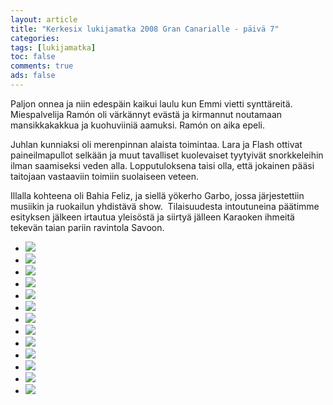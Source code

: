 ```yaml
--- 
layout: article 
title: "Kerkesix lukijamatka 2008 Gran Canarialle - päivä 7" 
categories: 
tags: [lukijamatka]
toc: false 
comments: true 
ads: false 
--- 
```


Paljon onnea ja niin edespäin kaikui laulu kun Emmi vietti synttäreitä.
Miespalvelija Ramón oli värkännyt evästä ja kirmannut noutamaan
mansikkakakkua ja kuohuviiniä aamuksi. Ramón on aika epeli.

Juhlan kunniaksi oli merenpinnan alaista toimintaa. Lara ja Flash
ottivat paineilmapullot selkään ja muut tavalliset kuolevaiset tyytyivät
snorkkeleihin ilman saamiseksi veden alla. Lopputuloksena taisi olla,
että jokainen pääsi taitojaan vastaaviin toimiin suolaiseen veteen.

Illalla kohteena oli Bahia Feliz, ja siellä yökerho Garbo, jossa
järjestettiin musiikin ja ruokailun yhdistävä show.  Tilaisuudesta
intoutuneina päätimme esityksen jälkeen irtautua yleisöstä ja siirtyä
jälleen Karaoken ihmeitä tekevän taian pariin ravintola Savoon.

<div class="image-gallery">

-   [![](/Media/Default/ImageGalleries/kerkesix-lukijamatka-2008-paiva-7/Thumbnails/DSC_0828.JPG)](/Media/Default/ImageGalleries/kerkesix-lukijamatka-2008-paiva-7/DSC_0828.JPG)
-   [![](/Media/Default/ImageGalleries/kerkesix-lukijamatka-2008-paiva-7/Thumbnails/DSC_0838.JPG)](/Media/Default/ImageGalleries/kerkesix-lukijamatka-2008-paiva-7/DSC_0838.JPG)
-   [![](/Media/Default/ImageGalleries/kerkesix-lukijamatka-2008-paiva-7/Thumbnails/DSC_0845.JPG)](/Media/Default/ImageGalleries/kerkesix-lukijamatka-2008-paiva-7/DSC_0845.JPG)
-   [![](/Media/Default/ImageGalleries/kerkesix-lukijamatka-2008-paiva-7/Thumbnails/DSC_0858.JPG)](/Media/Default/ImageGalleries/kerkesix-lukijamatka-2008-paiva-7/DSC_0858.JPG)
-   [![](/Media/Default/ImageGalleries/kerkesix-lukijamatka-2008-paiva-7/Thumbnails/DSC_0860.JPG)](/Media/Default/ImageGalleries/kerkesix-lukijamatka-2008-paiva-7/DSC_0860.JPG)
-   [![](/Media/Default/ImageGalleries/kerkesix-lukijamatka-2008-paiva-7/Thumbnails/DSC_0884.JPG)](/Media/Default/ImageGalleries/kerkesix-lukijamatka-2008-paiva-7/DSC_0884.JPG)
-   [![](/Media/Default/ImageGalleries/kerkesix-lukijamatka-2008-paiva-7/Thumbnails/DSC_0914.JPG)](/Media/Default/ImageGalleries/kerkesix-lukijamatka-2008-paiva-7/DSC_0914.JPG)
-   [![](/Media/Default/ImageGalleries/kerkesix-lukijamatka-2008-paiva-7/Thumbnails/DSC_0923.JPG)](/Media/Default/ImageGalleries/kerkesix-lukijamatka-2008-paiva-7/DSC_0923.JPG)
-   [![](/Media/Default/ImageGalleries/kerkesix-lukijamatka-2008-paiva-7/Thumbnails/DSC_0942.JPG)](/Media/Default/ImageGalleries/kerkesix-lukijamatka-2008-paiva-7/DSC_0942.JPG)
-   [![](/Media/Default/ImageGalleries/kerkesix-lukijamatka-2008-paiva-7/Thumbnails/DSC_0966.JPG)](/Media/Default/ImageGalleries/kerkesix-lukijamatka-2008-paiva-7/DSC_0966.JPG)
-   [![](/Media/Default/ImageGalleries/kerkesix-lukijamatka-2008-paiva-7/Thumbnails/DSC_0979.JPG)](/Media/Default/ImageGalleries/kerkesix-lukijamatka-2008-paiva-7/DSC_0979.JPG)
-   [![](/Media/Default/ImageGalleries/kerkesix-lukijamatka-2008-paiva-7/Thumbnails/DSC_0981.JPG)](/Media/Default/ImageGalleries/kerkesix-lukijamatka-2008-paiva-7/DSC_0981.JPG)
-   [![](/Media/Default/ImageGalleries/kerkesix-lukijamatka-2008-paiva-7/Thumbnails/DSC_1005.JPG)](/Media/Default/ImageGalleries/kerkesix-lukijamatka-2008-paiva-7/DSC_1005.JPG)

</div>

